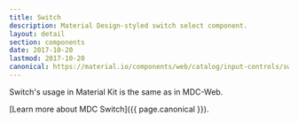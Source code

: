 ```yaml
---
title: Switch
description: Material Design-styled switch select component.
layout: detail
section: components
date: 2017-10-20
lastmod: 2017-10-20
canonical: https://material.io/components/web/catalog/input-controls/switches/
---
```


Switch's usage in Material Kit is the same as in MDC-Web.

[Learn more about MDC Switch]({{ page.canonical }}).
